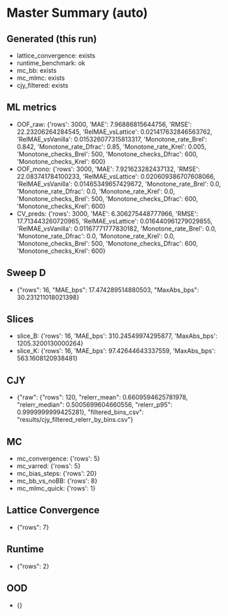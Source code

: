 # Master Summary (auto)

## Generated (this run)
- lattice_convergence: exists
- runtime_benchmark: ok
- mc_bb: exists
- mc_mlmc: exists
- cjy_filtered: exists

## ML metrics
- OOF_raw: {'rows': 3000, 'MAE': 7.96886815644756, 'RMSE': 22.23206264284545, 'RelMAE_vsLattice': 0.021417632846563762, 'RelMAE_vsVanilla': 0.015326077315813317, 'Monotone_rate_Brel': 0.842, 'Monotone_rate_Dfrac': 0.85, 'Monotone_rate_Krel': 0.005, 'Monotone_checks_Brel': 500, 'Monotone_checks_Dfrac': 600, 'Monotone_checks_Krel': 600}
- OOF_mono: {'rows': 3000, 'MAE': 7.921623282437132, 'RMSE': 22.083741784100233, 'RelMAE_vsLattice': 0.020609386707608066, 'RelMAE_vsVanilla': 0.01465349657429672, 'Monotone_rate_Brel': 0.0, 'Monotone_rate_Dfrac': 0.0, 'Monotone_rate_Krel': 0.0, 'Monotone_checks_Brel': 500, 'Monotone_checks_Dfrac': 600, 'Monotone_checks_Krel': 600}
- CV_preds: {'rows': 3000, 'MAE': 6.306275448777966, 'RMSE': 17.713443260720965, 'RelMAE_vsLattice': 0.016440961279029855, 'RelMAE_vsVanilla': 0.01167771777830182, 'Monotone_rate_Brel': 0.0, 'Monotone_rate_Dfrac': 0.0, 'Monotone_rate_Krel': 0.0, 'Monotone_checks_Brel': 500, 'Monotone_checks_Dfrac': 600, 'Monotone_checks_Krel': 600}

## Sweep D
- {"rows": 16, "MAE_bps": 17.474289514880503, "MaxAbs_bps": 30.231211018021398}

## Slices
- slice_B: {'rows': 16, 'MAE_bps': 310.24549974295877, 'MaxAbs_bps': 1205.3200130000264}
- slice_K: {'rows': 16, 'MAE_bps': 97.42644643337559, 'MaxAbs_bps': 563.1608120938481}

## CJY
- {"raw": {"rows": 120, "relerr_mean": 0.6609594625781978, "relerr_median": 0.5005699604660556, "relerr_p95": 0.9999999999425281}, "filtered_bins_csv": "results/cjy_filtered_relerr_by_bins.csv"}

## MC
- mc_convergence: {'rows': 5}
- mc_varred: {'rows': 5}
- mc_bias_steps: {'rows': 20}
- mc_bb_vs_noBB: {'rows': 8}
- mc_mlmc_quick: {'rows': 1}

## Lattice Convergence
- {"rows": 7}

## Runtime
- {"rows": 2}

## OOD
- {}